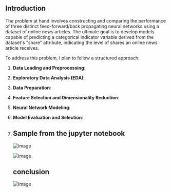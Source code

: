 
## Introduction

The problem at hand involves constructing and comparing the performance of three distinct feed-forward/back propagating neural networks using a dataset of online news articles. The ultimate goal is to develop models capable of predicting a categorical indicator variable derived from the dataset's "share" attribute, indicating the level of shares an online news article receives.

To address this problem, I plan to follow a structured approach:

1. **Data Loading and Preprocessing**:

2. **Exploratory Data Analysis (EDA)**: 

3. **Data Preparation**: 
4. **Feature Selection and Dimensionality Reduction**:
5. **Neural Network Modeling**: 
6. **Model Evaluation and Selection**:

7. ## Sample from the jupyter notebook 

   ![image](https://github.com/user-attachments/assets/d9f2c4aa-575c-4b2b-8d95-30bd1aaea2e4)

   ![image](https://github.com/user-attachments/assets/1a6d1786-92fc-44ca-9127-435e6974bf86)

   ## conclusion

   ![image](https://github.com/user-attachments/assets/21b7525b-1994-413d-a0af-4115f2ec0d56)


